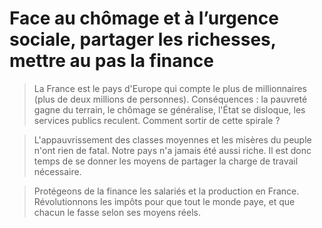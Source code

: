 # Face au chômage et à l’urgence sociale, partager les richesses, mettre au pas la finance

> La France est le pays d'Europe qui compte le plus de millionnaires (plus
> de deux millions de personnes). Conséquences : la pauvreté gagne du
> terrain, le chômage se généralise, l'État se disloque, les services
> publics reculent. Comment sortir de cette spirale ?

> L'appauvrissement des classes moyennes et les misères du peuple n'ont
> rien de fatal. Notre pays n'a jamais été aussi riche. Il est donc temps
> de se donner les moyens de partager la charge de travail nécessaire.

> Protégeons de la finance les salariés et la production en France.
> Révolutionnons les impôts pour que tout le monde paye, et que chacun le
> fasse selon ses moyens réels.
